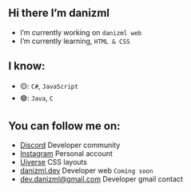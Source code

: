 ## Hi there I’m danizml

*  I’m currently working on `danizml web`
*  I’m currently learning, `HTML & CSS`

## I know:

* 🟡: `C#`, `JavaScript`
* 🟢: `Java`, `C`

## You can follow me on:

* [Discord](https://discord.gg/WgfrE5hwMj) Developer community
* [Instagram](https://www.instagram.com/danizml/) Personal account
* [Uiverse](https://uiverse.io/profile/danizml) CSS layouts
* [danizml.dev](https://danizml.dev/) Developer web `Coming soon`
* dev.danizml@gmail.com Developer gmail contact
